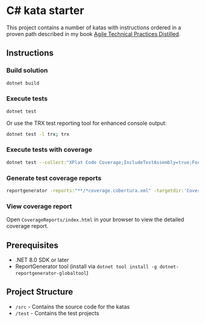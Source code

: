 # C# kata starter

This project contains a number of katas with instructions ordered in a proven path described in my book [Agile Technical Practices Distilled](https://leanpub.com/agiletechnicalpracticesdistilled).

## Instructions

### Build solution

```sh
dotnet build
```

### Execute tests

```sh
dotnet test
```

Or use the TRX test reporting tool for enhanced console output:

```sh
dotnet test -l trx; trx
```

### Execute tests with coverage

```sh
dotnet test --collect:"XPlat Code Coverage;IncludeTestAssembly=true;Format=cobertura"
```

### Generate test coverage reports

```sh
reportgenerator -reports:"**/*coverage.cobertura.xml" -targetdir:'CoverageReports' -reporttypes:'Html_Dark' -assemblyfilters:-AutoGeneratedProgram -classfilters:"-AutoGeneratedProgram;-*.*Should;-*.*Test*;-*.*TestDataGenerator"
```

### View coverage report

Open `CoverageReports/index.html` in your browser to view the detailed coverage report.

## Prerequisites

- .NET 8.0 SDK or later
- ReportGenerator tool (install via `dotnet tool install -g dotnet-reportgenerator-globaltool`)

## Project Structure

- `/src` - Contains the source code for the katas
- `/test` - Contains the test projects
